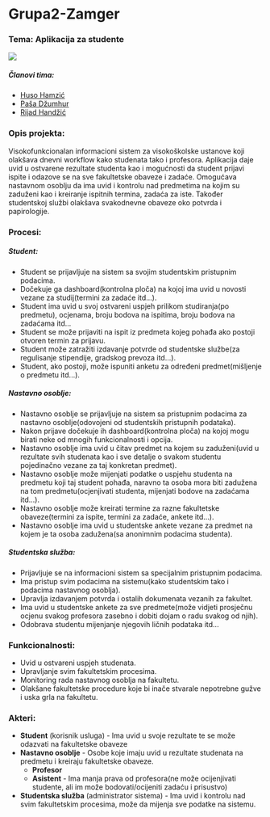 # Grupa2-Zamger
### Tema: Aplikacija za studente

![](https://i.imgur.com/9DK3QAZ.png)

##### Članovi tima:
- [Huso Hamzić](https://github.com/hhamzic1)
- [Paša Džumhur](https://github.com/PasaDzumhur)
- [Rijad Handžić](https://github.com/rhandzic1)

### Opis projekta:
Visokofunkcionalan informacioni sistem za visokoškolske ustanove koji olakšava dnevni workflow kako studenata tako i profesora. Aplikacija daje uvid u ostvarene rezultate studenta kao i mogućnosti da student prijavi ispite i odazove se na sve fakultetske obaveze i zadaće. Omogućava nastavnom osoblju da ima uvid i kontrolu nad predmetima na kojim su zaduženi kao i kreiranje ispitnih termina, zadaća za iste. Također studentskoj službi olakšava svakodnevne obaveze oko potvrda i papirologije.

### Procesi:
##### Student:
+ Student se prijavljuje na sistem sa svojim studentskim pristupnim podacima.
+ Dočekuje ga dashboard(kontrolna ploča) na kojoj ima uvid u novosti vezane za studij(termini za zadaće itd...).
+ Student ima uvid u svoj ostvareni uspjeh prilikom studiranja(po predmetu), ocjenama, broju bodova na ispitima, broju bodova na zadaćama itd...
+ Student se može prijaviti na ispit iz predmeta kojeg pohađa ako postoji otvoren termin za prijavu.
+ Student može zatražiti izdavanje potvrde od studentske službe(za regulisanje stipendije, gradskog prevoza itd...).
+ Student, ako postoji, može ispuniti anketu za određeni predmet(mišljenje o predmetu itd...).

##### Nastavno osoblje:
+ Nastavno osoblje se prijavljuje na sistem sa pristupnim podacima za nastavno osoblje(odovojeni od studentskih pristupnih podataka).
+ Nakon prijave dočekuje ih dashboard(kontrolna ploča) na kojoj mogu birati neke od mnogih funkcionalnosti i opcija.
+ Nastavno osoblje ima uvid u čitav predmet na kojem su zaduženi(uvid u rezultate svih studenata kao i sve detalje o svakom studentu pojedinačno vezane za taj konkretan predmet).
+ Nastavno osoblje može mijenjati podatke o uspjehu studenta na predmetu koji taj student pohađa, naravno ta osoba mora biti zadužena na tom predmetu(ocjenjivati studenta, mijenjati bodove na zadaćama itd...).
+ Nastavno osoblje može kreirati termine za razne fakultetske obaveze(termini za ispite, termini za zadaće, ankete itd...).
+ Nastavno osoblje ima uvid u studentske ankete vezane za predmet na kojem je ta osoba zadužena(sa anonimnim podacima studenta).

##### Studentska služba:
+ Prijavljuje se na informacioni sistem sa specijalnim pristupnim podacima.
+ Ima pristup svim podacima na sistemu(kako studentskim tako i podacima nastavnog osoblja).
+ Upravlja izdavanjem potvrda i ostalih dokumenata vezanih za fakultet.
+ Ima uvid u studentske ankete za sve predmete(može vidjeti prosječnu ocjenu svakog profesora zasebno i dobiti dojam o radu svakog od njih).
+ Odobrava studentu mijenjanje njegovih ličnih podataka itd...

### Funkcionalnosti:
+ Uvid u ostvareni uspjeh studenata.
+ Upravljanje svim fakultetskim procesima.
+ Monitoring rada nastavnog osoblja na fakultetu.
+ Olakšane fakultetske procedure koje bi inače stvarale nepotrebne gužve i uska grla na fakultetu.

### Akteri:
+ **Student** (korisnik usluga) - Ima uvid u svoje rezultate te se može odazvati na fakultetske obaveze
+ **Nastavno osoblje** - Osobe koje imaju uvid u rezultate studenata na predmetu i kreiraju fakultetske obaveze.
  + **Profesor**
  + **Asistent** - Ima manja prava od profesora(ne može ocijenjivati studente, ali im može bodovati/ocijeniti zadaću i prisustvo)
+ **Studentska služba** (administrator sistema) - Ima uvid i kontrolu nad svim fakultetskim procesima, može da mijenja sve podatke na sistemu.

